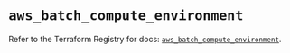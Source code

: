 # `aws_batch_compute_environment`

Refer to the Terraform Registry for docs: [`aws_batch_compute_environment`](https://registry.terraform.io/providers/hashicorp/aws/5.84.0/docs/resources/batch_compute_environment).

